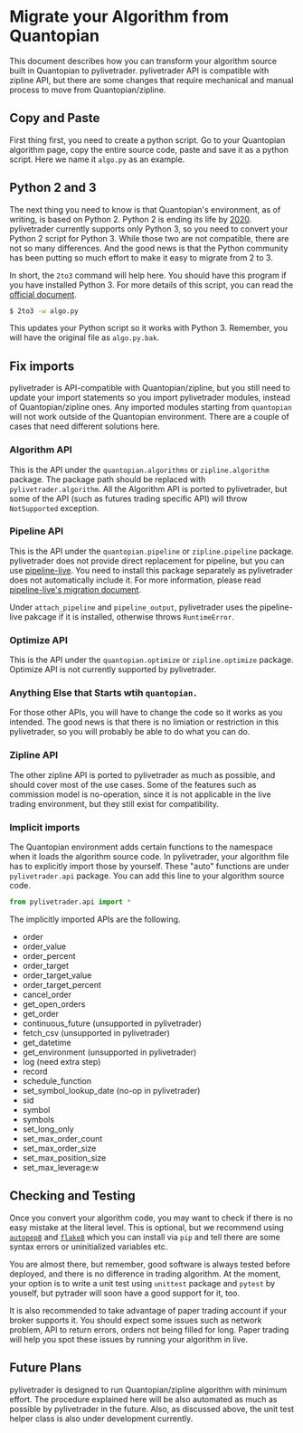 # Migrate your Algorithm from Quantopian

This document describes how you can transform your algorithm source built in
Quantopian to pylivetrader. pylivetrader API is compatible with zipline API,
but there are some changes that require mechanical and manual process to
move from Quantopian/zipline.

## Copy and Paste
First thing first, you need to create a python script. Go to your Quantopian
algorithm page, copy the entire source code, paste and save it as a
python script. Here we name it `algo.py` as an example.

## Python 2 and 3
The next thing you need to know is that Quantopian's environment, as of
writing, is based on Python 2.  Python 2 is ending its life by [2020](https://pythonclock.org/).
pylivetrader currently supports only Python 3, so you need to convert
your Python 2 script for Python 3.  While those two are not compatible,
there are not so many differences. And the good news is that the Python community
has been putting so much effort to make it easy to migrate from 2 to 3.

In short, the `2to3` command will help here.  You should have this program
if you have installed Python 3. For more details of this script, you can
read the [official document](https://docs.python.org/3.6/library/2to3.html).

```sh
$ 2to3 -w algo.py
```

This updates your Python script so it works with Python 3. Remember, you
will have the original file as `algo.py.bak`.

## Fix imports
pylivetrader is API-compatible with Quantopian/zipline, but you still need to
update your import statements so you import pylivetrader modules, instead of
Quantopian/zipline ones. Any imported modules starting from `quantopian`
will not work outside of the Quantopian environment. There are a couple of cases
that need different solutions here.

### Algorithm API
This is the API under the `quantopian.algorithms` or `zipline.algorithm`
package. The package path should be replaced with `pylivetrader.algorithm`.
All the Algorithm API is ported to pylivetrader, but some of the API (such as
futures trading specific API) will throw `NotSupported` exception.

### Pipeline API
This is the API under the `quantopian.pipeline` or `zipline.pipeline` package.
pylivetrader does not provide direct replacement for pipeline, but you can
use [pipeline-live](https://github.com/alpacahq/pipeline-live). You need to
install this package separately as pylivetrader does not automatically
include it.  For more information,
please read [pipeline-live's migration document](https://github.com/alpacahq/pipeline-live/migration.md).

Under `attach_pipeline` and `pipeline_output`, pylivetrader uses
the pipeline-live pakcage if it is installed, otherwise throws `RuntimeError`.

### Optimize API
This is the API under the `quantopian.optimize` or `zipline.optimize`
package. Optimize API
is not currently supported by pylivetrader.

### Anything Else that Starts wtih `quantopian.`
For those other APIs, you will have to change the code so it works as you
intended.  The good news is that there is no limiation or restriction in this
pylivetrader, so you will probably be able to do what you can do.

### Zipline API
The other zipline API is ported to pylivetrader as much as possible, and
should cover most of the use cases. Some of the features such as commission
model is no-operation, since it is not applicable in the live trading
environment, but they still exist for compatibility.

### Implicit imports
The Quantopian environment adds certain functions to the namespace
when it loads the algorithm source code. In pylivetrader, your algorithm
file has to explicitly import those by yourself.  These "auto" functions
are under `pylivetrader.api` package.  You can add this line to your
algorithm source code.

```py
from pylivetrader.api import *
```

The implicitly imported APIs are the following.

- order
- order_value
- order_percent
- order_target
- order_target_value
- order_target_percent
- cancel_order
- get_open_orders
- get_order
- continuous_future (unsupported in pylivetrader)
- fetch_csv (unsupported in pylivetrader)
- get_datetime
- get_environment (unsupported in pylivetrader)
- log (need extra step)
- record
- schedule_function
- set_symbol_lookup_date (no-op in pylivetrader)
- sid
- symbol
- symbols
- set_long_only
- set_max_order_count
- set_max_order_size
- set_max_position_size
- set_max_leverage:w

## Checking and Testing
Once you convert your algorithm code, you may want to check if there is
no easy mistake at the literal level. This is optional, but we recommend
using [`autopep8`](https://pypi.org/project/autopep8/) and
[`flake8`](https://pypi.org/project/flake8/) which you can install via
`pip` and tell there are some syntax errors or uninitialized variables etc.

You are almost there, but remember, good software is always tested before
deployed, and there is no difference in trading algorithm. At the moment,
your option is to write a unit test using `unittest` package and `pytest`
by youself, but pytrader will soon have a good support for it, too.

It is also recommended to take advantage of paper trading account if your
broker supports it. You should expect some issues such as network problem,
API to return errors, orders not being filled for long. Paper trading will
help you spot these issues by running your algorithm in live.

## Future Plans
pylivetrader is designed to run Quantopian/zipline algorithm with minimum
effort. The procedure explained here will be also automated as much as
possible by pylivetrader in the future. Also, as discussed above, the
unit test helper class is also under development currently.